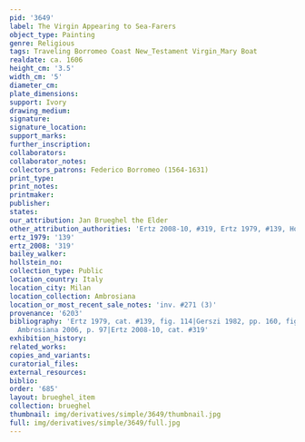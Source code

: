 ```yaml
---
pid: '3649'
label: The Virgin Appearing to Sea-Farers
object_type: Painting
genre: Religious
tags: Traveling Borromeo Coast New_Testament Virgin_Mary Boat
realdate: ca. 1606
height_cm: '3.5'
width_cm: '5'
diameter_cm: 
plate_dimensions: 
support: Ivory
drawing_medium: 
signature: 
signature_location: 
support_marks: 
further_inscription: 
collaborators: 
collaborator_notes: 
collectors_patrons: Federico Borromeo (1564-1631)
print_type: 
print_notes: 
printmaker: 
publisher: 
states: 
our_attribution: Jan Brueghel the Elder
other_attribution_authorities: 'Ertz 2008-10, #319, Ertz 1979, #139, Honig database'
ertz_1979: '139'
ertz_2008: '319'
bailey_walker: 
hollstein_no: 
collection_type: Public
location_country: Italy
location_city: Milan
location_collection: Ambrosiana
location_or_most_recent_sale_notes: 'inv. #271 (3)'
provenance: '6203'
bibliography: 'Ertz 1979, cat. #139, fig. 114|Gerszi 1982, pp. 160, fig. 16|Pijl in
  Ambrosiana 2006, p. 97|Ertz 2008-10, cat. #319'
exhibition_history: 
related_works: 
copies_and_variants: 
curatorial_files: 
external_resources: 
biblio: 
order: '685'
layout: brueghel_item
collection: brueghel
thumbnail: img/derivatives/simple/3649/thumbnail.jpg
full: img/derivatives/simple/3649/full.jpg
---
```

